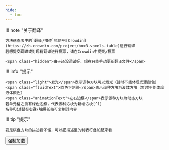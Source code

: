 ```yaml
---
hide:
  - toc
---
```


!!! note "关于翻译"

    方块速查表中的`翻译/描述`栏使用[Crowdin](https://zh.crowdin.com/project/box3-voxels-table)进行翻译  
    若想提交翻译或对现有翻译进行投票，请在Crowdin中提交/投票

    <span class="hidden">由于还没调试好，现在只能手动更新翻译文件</span>

!!! info "提示"

    <span class="light">发光</span>表示该种方块可以发光（暂时不能体现光源颜色）  
    <span class="fluidText">蓝色下划线</span>表示该种方块为液体方块（暂时不能体现液体颜色）  
    <span class="animationText">左右边框</span>表示该种方块为动态方块  
    若单元格左侧有绿色边框，代表该种方块为新增方块[^1]  
    名称和id鼠标右键/触屏长按可复制其内容

!!! tip "提示"

    要是棋盘方块的描述看不懂，可以把描述里的制表符叠加起来看

<button title="要是方块速查表没有加载，请点击此按钮" class="md-button" id="refresh">强制加载</button>

<div id="voxelTable"></div>

[^1]: 其判定方法为，用户上次查看文档时文档未收录的方块

<script src="../../_assets/voxelTable/main.mjs" type="module"></script>
